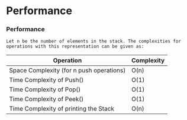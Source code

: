 # Performance 

### Performance
    Let n be the number of elements in the stack. The complexities for operations with this representation can be given as:
| Operation | Complexity |
| --- | --- |
| Space Complexity (for n push operations) | O(n) |
| Time Complexity of Push() | O(1) |
| Time Complexity of Pop() | O(1) |
| Time Complexity of Peek() | O(1) |
| Time Complexity of printing the Stack | O(n) |


        

